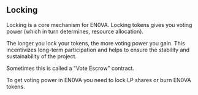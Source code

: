 ## Locking

Locking is a core mechanism for EN0VA. Locking tokens gives you voting power (which in turn determines, resource allocation).

The longer you lock your tokens, the more voting power you gain. This incentivizes long-term participation and helps to ensure the stability and sustainability of the project.

Sometimes this is called a "Vote Escrow" contract.

To get voting power in EN0VA you need to lock LP shares or burn EN0VA tokens.
